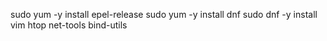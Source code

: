 sudo yum -y install epel-release
sudo yum -y install dnf
sudo dnf -y install vim htop net-tools bind-utils